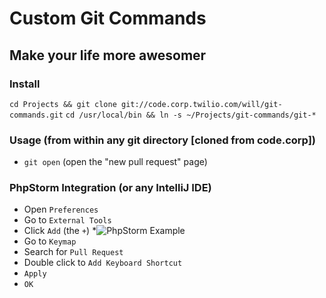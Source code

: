 # Custom Git Commands
## Make your life more awesomer

### Install
`cd Projects && git clone git://code.corp.twilio.com/will/git-commands.git`
`cd /usr/local/bin && ln -s ~/Projects/git-commands/git-*` 

### Usage (from within any git directory [cloned from code.corp])
* `git open` (open the "new pull request" page)

### PhpStorm Integration (or any IntelliJ IDE)
* Open `Preferences`
* Go to `External Tools`
* Click `Add` (the `+`)
*![PhpStorm Example](https://code.corp.twilio.com/will/git-commands/raw/master/screenshots/git-open-php-storm.png)
* Go to `Keymap`
* Search for `Pull Request`
* Double click to `Add Keyboard Shortcut`
* `Apply`
* `OK`